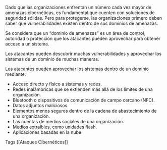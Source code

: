 Dado que las organizaciones enfrentan un número cada vez mayor de amenazas cibernéticas, es fundamental que cuenten con soluciones de seguridad sólidas. Pero para protegerse, las organizaciones primero deben saber qué vulnerabilidades existen dentro de sus dominios de amenazas.

Se considera que un “dominio de amenazas” es un área de control, autoridad o protección que los atacantes pueden aprovechar para obtener acceso a un sistema.

Los atacantes pueden descubrir muchas vulnerabilidades y aprovechar los sistemas de un dominio de muchas maneras.

Los atacantes pueden aprovechar los sistemas dentro de un dominio mediante:

+ Acceso directo y físico a sistemas y redes.
+ Redes inalámbricas que se extienden más allá de los límites de una organización.
+ Bluetooth o dispositivos de comunicación de campo cercano (NFC).
+ Datos adjuntos maliciosos.
+ Elementos menos seguros dentro de la cadena de abastecimiento de una organización.
+ Las cuentas de medios sociales de una organización.
+ Medios extraíbles, como unidades flash.
+ Aplicaciones basadas en la nube

Tags
[[Ataques Cibernéticos]]


